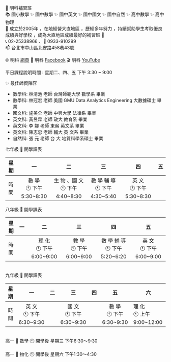 👋 明科補習班 <br>
📚 國小數學 ✨ 國中數學 ✨ 國中英文 ✨ 國中國文 ✨ 國中自然 ✨ 高中數學 ✨ 高中物理 <br> 
🌱 成立於2005年 ，在地經營大直地區 ，歷經多年努力 ，持續幫助學生考取優良成績與好學校 ，成為大直地區成績最好的補習班 🚀 <br> 
📞 02-25338966 、📱 0933-910299 <br> 
📫 台北市中山區北安路458巷43號 <br> 

🌐 明科 [網頁](https://mingker.webnode.tw/)
🌟 明科 [Facebook](https://www.facebook.com/MingKer2005)
🎬 明科  [YouTube](https://www.youtube.com/@MingKer2005)

平日課程說明時間 : 星期二、四、五  下午 3:30 ~ 9:00

✨ 最佳師資陣容 
- 數學科: 林清池 老師   台灣師範大學   數學系   畢業
- 數學科: 林冠宏 老師   美國 GMU Data Analytics Engineering   大數據碩士   畢業
- 國文科: 施美全 老師   中興大學     法律系   畢業
- 英文科: 黃昱霖 老師    政大  教育系   畢業
- 英文科: 李  娜 老師    東吳    英文系  畢業
- 英文科: 陳志忠 老師    輔大  英 文系   畢業
- 自然科: 張    元 老師    台 大  地質科學系碩士   畢業 

七年級 📜 開學課表 

| 星期 	|             一            	|                二                	|               三               	|             四            	| 五 	|
|:----:	|:-------------------------:	|:--------------------------------:	|:------------------------------:	|:-------------------------:	|:--:	|
| 時間 	| 數  學<br>🕚 下午5:30~8:30 	| 生 物 、國 文<br>🕚 下午4:40~8:30 	| 數 學 輔 導<br>🕚 下午4:30~5:40 	| 英  文<br>🕚 下午5:30~8:30 	|    	|

八年級 📜 開學課表 

| 星期 	| 一 	|             二            	|             三            	|               四               	|             五            	|
|:----:	|:--:	|:-------------------------:	|:-------------------------:	|:------------------------------:	|:-------------------------:	|
| 時間 	|    	| 理  化<br>🕚 下午6:00~9:00 	| 數  學<br>🕚 下午6:00~9:00 	| 數 學 輔 導<br>🕚 下午5:20~6:20 	| 英  文<br>🕚 下午6:00~9:00 	|

<br> 
九年級 📜 開學課表 

| 星期 	|             一            	| 二 	|             三            	| 四 	|             五            	| 六                         	|
|:----:	|:-------------------------:	|:--:	|:-------------------------:	|:--:	|:-------------------------:	|----------------------------	|
| 時間 	| 英  文<br>🕚 下午6:30~9:30 	|    	| 國  文<br>🕚 下午6:30~9:30 	|    	| 數  學<br>🕚 下午6:30~9:30 	| 理  化<br>🕚 上午9:00~12:00 	|
<br> 
高一 📜 數學 🕚 開學後 星期三 下午6:30～9:30 <br>
<br> 
高一 📜 物化 🕚 開學後 星期六 下午1:30～4:30 <br> 